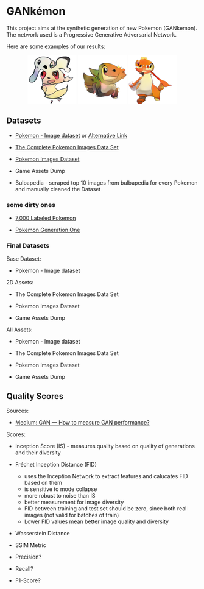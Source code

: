 # GANkémon

This project aims at the synthetic generation of new Pokemon (GANkemon). The network used is a Progressive Generative Adversarial Network.

Here are some examples of our results:

<p align="center">
    <img src="examples/2.png" alt="Mindflare">
    <img src="examples/9.png" alt="Sandler">
    <img src="examples/3.png" alt="GANkétron">
</p>


## Datasets
- [Pokemon - Image dataset](https://huggingface.co/datasets/huggan/pokemon) or [Alternative Link](https://www.kaggle.com/datasets/djilax/pkmn-image-dataset)

- [The Complete Pokemon Images Data Set](https://www.kaggle.com/datasets/arenagrenade/the-complete-pokemon-images-data-set)

- [Pokemon Images Dataset](https://www.kaggle.com/datasets/kvpratama/pokemon-images-dataset)

- Game Assets Dump

- Bulbapedia - scraped top 10 images from bulbapedia for every Pokemon and manually cleaned the Dataset

### some dirty ones

- [7,000 Labeled Pokemon](https://www.kaggle.com/datasets/lantian773030/pokemonclassification)

- [Pokemon Generation One](https://www.kaggle.com/datasets/thedagger/pokemon-generation-one)

### Final Datasets

Base Dataset:

- Pokemon - Image dataset

2D Assets:

- The Complete Pokemon Images Data Set

- Pokemon Images Dataset

- Game Assets Dump

All Assets: 

- Pokemon - Image dataset

- The Complete Pokemon Images Data Set

- Pokemon Images Dataset

- Game Assets Dump

## Quality Scores

Sources: 

- [Medium: GAN — How to measure GAN performance?](https://jonathan-hui.medium.com/gan-how-to-measure-gan-performance-64b988c47732)

Scores: 

- Inception Score (IS) - measures quality based on quality of generations and their diversity

- Fréchet Inception Distance (FID)
    - uses the Inception Network to extract features and calucates FID based on them
    - is sensitive to mode collapse
    - more robust to noise than IS
    - better measurement for image diversity
    - FID between training and test set should be zero, since both real images (not valid for batches of train)
    - Lower FID values mean better image quality and diversity

- Wasserstein Distance

- SSIM Metric

- Precision?
- Recall?
- F1-Score?

